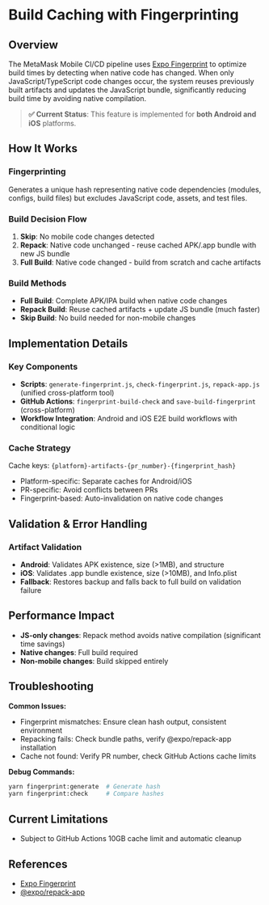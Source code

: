 # Build Caching with Fingerprinting

## Overview

The MetaMask Mobile CI/CD pipeline uses [Expo Fingerprint](https://docs.expo.dev/build-reference/fingerprint/) to optimize build times by detecting when native code has changed. When only JavaScript/TypeScript code changes occur, the system reuses previously built artifacts and updates the JavaScript bundle, significantly reducing build time by avoiding native compilation.

> **✅ Current Status**: This feature is implemented for **both Android and iOS** platforms.

## How It Works

### Fingerprinting
Generates a unique hash representing native code dependencies (modules, configs, build files) but excludes JavaScript code, assets, and test files.

### Build Decision Flow
1. **Skip**: No mobile code changes detected
2. **Repack**: Native code unchanged - reuse cached APK/.app bundle with new JS bundle
3. **Full Build**: Native code changed - build from scratch and cache artifacts

### Build Methods
- **Full Build**: Complete APK/IPA build when native code changes
- **Repack Build**: Reuse cached artifacts + update JS bundle (much faster)
- **Skip Build**: No build needed for non-mobile changes

## Implementation Details

### Key Components

- **Scripts**: `generate-fingerprint.js`, `check-fingerprint.js`, `repack-app.js` (unified cross-platform tool)
- **GitHub Actions**: `fingerprint-build-check` and `save-build-fingerprint` (cross-platform)
- **Workflow Integration**: Android and iOS E2E build workflows with conditional logic

### Cache Strategy
Cache keys: `{platform}-artifacts-{pr_number}-{fingerprint_hash}`
- Platform-specific: Separate caches for Android/iOS
- PR-specific: Avoid conflicts between PRs
- Fingerprint-based: Auto-invalidation on native code changes

## Validation & Error Handling

### Artifact Validation
- **Android**: Validates APK existence, size (>1MB), and structure
- **iOS**: Validates .app bundle existence, size (>10MB), and Info.plist
- **Fallback**: Restores backup and falls back to full build on validation failure

## Performance Impact

- **JS-only changes**: Repack method avoids native compilation (significant time savings)
- **Native changes**: Full build required
- **Non-mobile changes**: Build skipped entirely

## Troubleshooting

**Common Issues:**
- Fingerprint mismatches: Ensure clean hash output, consistent environment
- Repacking fails: Check bundle paths, verify @expo/repack-app installation
- Cache not found: Verify PR number, check GitHub Actions cache limits

**Debug Commands:**
```bash
yarn fingerprint:generate  # Generate hash
yarn fingerprint:check     # Compare hashes
```

## Current Limitations

- Subject to GitHub Actions 10GB cache limit and automatic cleanup

## References

- [Expo Fingerprint](https://docs.expo.dev/build-reference/fingerprint/)
- [@expo/repack-app](https://www.npmjs.com/package/@expo/repack-app)

